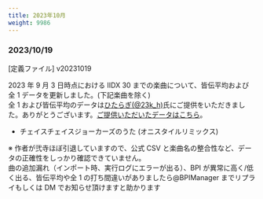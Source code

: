 ```yaml
---
title: 2023年10月
weight: 9986
---
```


### 2023/10/19

[定義ファイル] v20231019

2023 年 9 月 3 日時点における IIDX 30 までの楽曲について、皆伝平均および全 1 データを更新しました。(下記楽曲を除く)  
全 1 および皆伝平均のデータは[ひたらぎ(@23k_h)](https://twitter.com/23k_h)氏にご提供をいただきました。ありがとうございます。[ご提供いただいたデータはこちら](https://twitter.com/23k_h/status/1714303156476416075)。

- チェイスチェイスジョーカーズのうた (オニスタイルリミックス)

※ 作者が弐寺ほぼ引退していますので、公式 CSV と楽曲名の整合性など、データの正確性をしっかり確認できていません。  
曲の追加漏れ（インポート時、実行ログにエラーが出る）、BPI が異常に高く/低く出る、皆伝平均や全 1 の打ち間違いがありましたら@BPIManager までリプライもしくは DM でお知らせ頂けますと助かります
